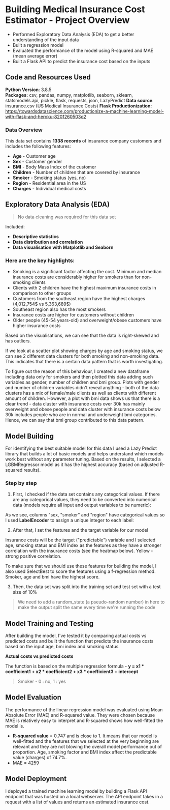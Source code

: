 # Building Medical Insurance Cost Estimator - Project Overview

* Performed Exploratory Data Analysis (EDA) to get a better understanding of the input data
* Built a regression model 
* Evaluated the performance of the model using R-squared and MAE (mean average error)
* Built a Flask API to predict the insurance cost based on the inputs

## Code and Resources Used

**Python Version**: 3.8.5  
**Packages:** csv, pandas, numpy, matplotlib, seaborn, sklearn, statsmodels.api, pickle, flask, requests, json, LazyPredict
**Data source**: insurance.csv (US Medical Insurance Costs)
**Flask Productionization:** https://towardsdatascience.com/productionize-a-machine-learning-model-with-flask-and-heroku-8201260503d2


### Data Overview

This data set contains **1338 records** of insurance company customers and includes the following features: 
  * **Age** - Customer age 
  * **Sex** - Customer gender
  * **BMI** - Body Mass Index of the customer
  * **Children** - Number of children that are covered by insurance 
  * **Smoker** - Smoking status (yes, no)
  * **Region** - Residential area in the US
  * **Charges** - Individual medical costs  

## Exploratory Data Analysis (EDA)
  
> No data cleaning was required for this data set 

Included:  

* **Descriptive statistics** 
* **Data distribution and correlation**
* **Data visualisation with Matplotlib and Seaborn**

  
### Here are the key highlights:

* Smoking is a significant factor affecting the cost. Minimum and median insurance costs are considerably higher for smokers than for non-smoking clients
* Clients with 2 children have the highest maximum insurance costs in comparison to other groups
* Customers from the southeast region have the highest charges (4,012,754$ vs 5,363,689$)
* Southeast region also has the most smokers 
* Insurance costs are higher for customers without children 
* Older people (45-54 years-old) and overweight/obese customers have higher insurance costs


Based on the visualisations, we can see that the data is right-skewed and has outliers. 

If we look at a scatter plot showing charges by age and smoking status, we can see 2 different data clusters for both smoking and non-smoking data. This indicates that there is a certain data pattern that is worth investigating. 

To figure out the reason of this behaviour, I created a new dataframe including data only for smokers and then plotted this data adding such variables as gender, number of children and bmi group. Plots with gender and number of children variables didn't reveal anything - both of the data clusters has a mix of female/male clients as well as clients with different amount of children. However, a plot with bmi data shows us that there is a clear trend - data cluster with insurance costs over 30k has mainly overweight and obese people and data cluster with insurance costs below 30k includes people who are in normal and underweight bmi categories. Hence, we can say that bmi group contributed to this data pattern. 


## Model Building

For identifying the best suitable model for this data I used a Lazy Predict library that builds a lot of basic models and helps understand which models work best without any parameter tuning. Based on the results, I selected a LGBMRegressor model as it has the highest accuracy (based on adjusted R-squared results).

### Step by step

1. First, I checked if the data set contains any categorical values. If there are any categorical values, they need to be converted into numerical data (models require all input and output variables to be numeric):


As we see, columns "sex, "smoker" and "region" have categorical values so I used **LabelEncoder** to assign a unique integer to each label: 


2. After that, I set the features and the target variable for our model 

Insurance costs will be the target ("predictable") variable and I selected age, smoking status and BMI index as the features as they have a stronger correlation with the insurance costs (see the heatmap below). Yellow - strong positive correlation. 



To make sure that we should use these features for building the model, I also used SelectBest to score the features using a f-regression method. Smoker, age and bmi have the highest score. 


3. Then, the data set was split into the training set and test set with a test size of 10%

> We need to add a random_state (a pseudo-random number) in here to make the output split the same every time we're running the code 




## Model Training and Testing


After building the model, I've tested it by comparing actual costs vs predicted costs and built the function that predicts the insurance costs based on the input age, bmi index and smoking status.

**Actual costs vs predicted costs**


The function is based on the multiple regression formula - **y = x1 * coefficient1 + x2 * coefficient2 + x3 * coefficient3 + intercept**

> Smoker - 0 : no, 1 : yes
  

## Model Evaluation

The performance of the linear regression model was evaluated using Mean Absolute Error (MAE) and R-squared value. They were chosen because MAE is relatively easy to interpret and R-squared shows how well-fitted the model is.  

* **R-squared value** = 0.747 and is close to 1. It means that our model is well-fitted and the features that we selected at the very beginning are relevant and they are not blowing the overall model performance out of proportion. Age, smoking factor and BMI index affect the predictable value (charges) of 74.7%. 
* MAE = 4259

## Model Deployment

I deployed a trained machine learning model by building a Flask API endpoint that was hosted on a local webserver. The API endpoint takes in a request with a list of values and returns an estimated insurance cost.



